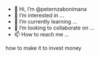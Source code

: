 - 👋 Hi, I’m @peternzabonimana
- 👀 I’m interested in ...
- 🌱 I’m currently learning ...
- 💞️ I’m looking to collaborate on ...
- 📫 How to reach me ...

<!---
peternzabonimana/peternzabonimana is a ✨ special ✨ repository because its `README.md` (this file) appears on your GitHub profile.
You can click the Preview link to take a look at your changes.
--->how to make it to invest money
